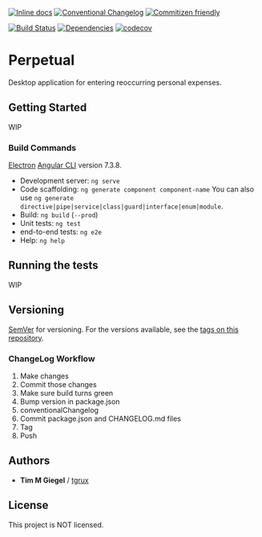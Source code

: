 [![Inline docs](http://inch-ci.org/github/texturedpixel/perpetual.svg?branch=master)](http://inch-ci.org/github/tgrux/perpetual) [![Conventional Changelog](https://img.shields.io/badge/changelog-conventional-brightgreen.svg)](http://conventional-changelog.github.io) [![Commitizen friendly](https://img.shields.io/badge/commitizen-friendly-brightgreen.svg)](http://commitizen.github.io/cz-cli/)

[![Build Status](https://travis-ci.org/{ORG-or-USERNAME}/{REPO-NAME}.png?branch=master)](https://travis-ci.org/{ORG-or-USERNAME}/{REPO-NAME}) [![Dependencies](https://david-dm.org/tgrux/perpetual.svg)](https://david-dm.org/tgrux/perpetual) [![codecov](https://codecov.io/gh/tgrux/perpetual/branch/master/graph/badge.svg?token=6A7k61isU7)](https://codecov.io/gh/tgrux/perpetual) 

# Perpetual

Desktop application for entering reoccurring personal expenses. 

## Getting Started

WIP

### Build Commands

[Electron](https://electronjs) [Angular CLI](https://github.com/angular/angular-cli) version 7.3.8.

* Development server: `ng serve`
* Code scaffolding: `ng generate component component-name` You can also use `ng generate directive|pipe|service|class|guard|interface|enum|module`.
* Build: `ng build` (`--prod`)
* Unit tests: `ng test`
* end-to-end tests: `ng e2e`
* Help: `ng help`

## Running the tests

WIP

## Versioning

[SemVer](http://semver.org/) for versioning. For the versions available, see the [tags on this repository](https://github.com/tgrux/perpetual/tags). 

### ChangeLog Workflow

1. Make changes
2. Commit those changes
3. Make sure build turns green
4. Bump version in package.json
5. conventionalChangelog
6. Commit package.json and CHANGELOG.md files
7. Tag
8. Push

## Authors

* **Tim M Giegel** / [tgrux](https://github.com/tgrux)

## License

This project is NOT licensed.
